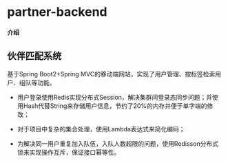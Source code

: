 # partner-backend

#### 介绍
## 伙伴匹配系统
基于Spring Boot2+Spring MVC的移动端网站，实现了用户管理、按标签检索用户、组队等功能。

- 用户登录使用Redis实现分布式Session，解决集群间登录态同步问题；并使用Hash代替String来存储用户信息，节约了20%的内存并便于单字端的修改；

- 对于项目中复杂的集合处理，使用Lambda表达式来简化编码；

- 为解决同一用户重复加入队伍，入队人数超限的问题，使用Redisson分布式锁来实现操作互斥，保证接口幂等性。
